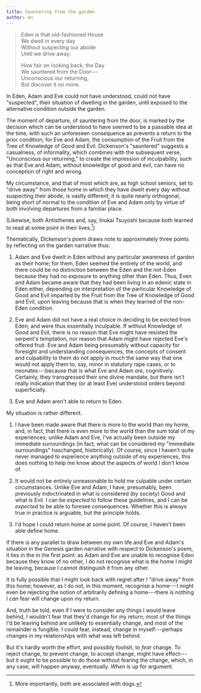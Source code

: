 ```yaml
---
title: Sauntering from the garden
author: en
---
```


> Eden is that old-fashioned House \
> We dwell in every day \
> Without suspecting our abode \
> Until we drive away.
> 
> How fair on looking back, the Day \
> We sauntered from the Door---\
> Unconscious our returning, \
> But discover it no more.

In Eden, Adam and Eve could not have understood, could not have "suspected",
their situation of dwelling in the garden, until exposed to the alternative
condition outside the garden.

The moment of departure, of sauntering from the door, is marked by the
decision which can be understood to have seemed to be a passable idea at the
time, with such an unforeseen consequence as prevents a return to the prior
condition; for Eve and Adam, the consumption of the Fruit from the Tree of
Knowledge of Good and Evil. Dickenson's "sauntered" suggests a casualness,
of informality, which combines with the subsequent verse, "Unconscious our
returning," to create the impression of inculpability, such as that Eve and
Adam, without knowledge of good and evil, can have no conception of right
and wrong.

My circumstance, and that of most which are, as high school seniors, set to
"drive away" from those home in which they have dwelt every day without
suspecting their abode, is vastly different; it is quite nearly orthogonal,
being short of normal to the condition of Eve and Adam only by virtue of
both involving departures from a familiar place.

(Likewise, both Antisthenes and, say, Inukai Tsuyoshi because both learned
to read at some point in their lives.[^1])

[^1]: More importantly, both are associated with dogs.

Thematically, Dickenson's poem draws note to approximately three points by
reflecting on the garden narrative thus:

1. Adam and Eve dwelt in Eden without any particular awareness of garden as
   their home; for them, Eden seemed the entirely of the world, and there
   could be no distinction between the Eden and the not-Eden because they
   had no exposure to anything other than Eden. Thus, Even and Adam became
   aware that they had been living in an edenic state in Eden either,
   depending on interpretation of the particular Knowledge of Good and Evil
   imparted by the Fruit from the Tree of Knowledge of Good and Evil, upon
   leaving because that is when they learned of the non-Eden condition.

2. Eve and Adam did not have a real choice in deciding to be evicted from
   Eden, and were thus essentially inculpable. If without Knowledge of Good
   and Evil, there is no reason that Eve might have resisted the serpent's
   temptation, nor reason that Adam might have rejected Eve's offered fruit.
   Eve and Adam being presumably without capacity for foresight and
   understanding consequences, the concepts of consent and culpability to
   them do not apply in much the same way that one would not apply them to,
   say, minor in statutory rape cases, or to neonates---because that is what
   Eve and Adam *are*, cognitively. Certainly, they transgressed their one
   divine mandate, but there isn't really indication that they (or at least
   Eve) understood orders beyond superficially.

3. Eve and Adam aren't able to return to Eden.

My situation is rather different.

1. I have been made aware that there is more to the world than my home, and,
   in fact, that there is even more to the world than the sum total of my
   experiences; unlike Adam and Eve, I've actually been outside my immediate
   surroundings (in fact, what can be considered my "immediate surroundings"
   haschanged, historically). Of course, since I haven't quite never managed
   to experience anything outside of my experiences, this does nothing to
   help me know about the aspects of world I don't know of.

2. It would not be entirely unreasonable to hold me culpable under certain
   circumstances. Unlike Eve and Adam, I have, presumably, been previously
   indoctrinated in what is considered (by society) Good and what is Evil. I
   can be *expected* to follow these guidelines, and I can be *expected* to
   be able to foresee consequences. Whether this is always true in practice
   is arguable, but the principle holds.

3. I'd hope I could return home at some point. Of course, I haven't been
   able define home.

If there is any parallel to draw between my own life and Eve and Adam's
situation in the Genesis garden narrative with respect to Dickenson's poem,
it lies in the in the first point: as Adam and Eve are unable to recognise
Eden because they know of no other, I do not recognise what is the home I
might be leaving, because I cannot distinguish it from any other.

It is fully possible that I might look back with regret after I "drive away"
from this home; however, as I do not, in this moment, recognise a home---I
might even be rejecting the notion of arbitrarily defining a home---there is
nothing I *can* fear will change upon my return.

And, truth be told, even if I were to consider any things I would leave
behind, I wouldn't fear that they'd change for my return; most of the things
I'd be leaving behind are unlikely to essentially change, and most of the
remainder is fungible. I could fear, instead, change in myself---perhaps
changes in my relationships with what was left behind.

But it's hardly worth the effort, and possibly foolish, to *fear* change. To
reject change, to prevent change, to accept change, might have effect---but
it ought to be possible to do those without fearing the change, which, in
any case, will happen anyway, eventually. *When* is up for argument.
